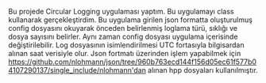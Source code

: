   Bu projede Circular Logging uygulaması yaptım. Bu uygulamayı class kullanarak gerçekleştirdim. Bu uygulama girilen json formatta oluşturulmuş config dosyasını okuyarak önceden belirlenmiş loglama türü, sıklığı ve dosya sayısını belirler.
  Aynı zaman config dosyası uygulama içerisinde değiştirilebilir. Log dosyasının isimlendirilmesi UTC fortasıyla bilgisardan alınan saat verisiyle olur. Json fortmatı üzerinden işlem yapabilmek için https://github.com/nlohmann/json/tree/960b763ecd144f156d05ec61f577b04107290137/single_include/nlohmann'dan alınan hpp dosyaları kullanılmıştır.
